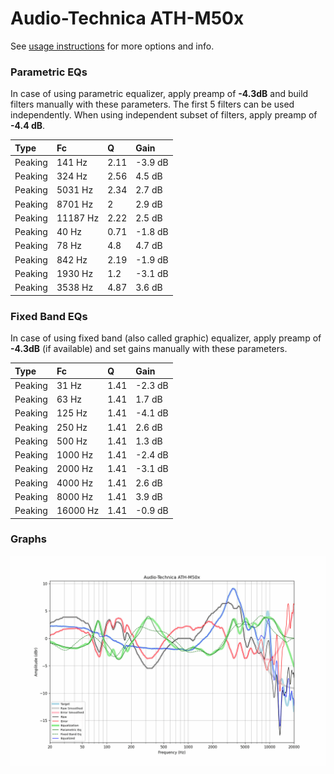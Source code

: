 # Audio-Technica ATH-M50x
See [usage instructions](https://github.com/jaakkopasanen/AutoEq#usage) for more options and info.

### Parametric EQs
In case of using parametric equalizer, apply preamp of **-4.3dB** and build filters manually
with these parameters. The first 5 filters can be used independently.
When using independent subset of filters, apply preamp of **-4.4 dB**.

| Type    | Fc       |    Q | Gain    |
|:--------|:---------|:-----|:--------|
| Peaking | 141 Hz   | 2.11 | -3.9 dB |
| Peaking | 324 Hz   | 2.56 | 4.5 dB  |
| Peaking | 5031 Hz  | 2.34 | 2.7 dB  |
| Peaking | 8701 Hz  | 2    | 2.9 dB  |
| Peaking | 11187 Hz | 2.22 | 2.5 dB  |
| Peaking | 40 Hz    | 0.71 | -1.8 dB |
| Peaking | 78 Hz    | 4.8  | 4.7 dB  |
| Peaking | 842 Hz   | 2.19 | -1.9 dB |
| Peaking | 1930 Hz  | 1.2  | -3.1 dB |
| Peaking | 3538 Hz  | 4.87 | 3.6 dB  |

### Fixed Band EQs
In case of using fixed band (also called graphic) equalizer, apply preamp of **-4.3dB**
(if available) and set gains manually with these parameters.

| Type    | Fc       |    Q | Gain    |
|:--------|:---------|:-----|:--------|
| Peaking | 31 Hz    | 1.41 | -2.3 dB |
| Peaking | 63 Hz    | 1.41 | 1.7 dB  |
| Peaking | 125 Hz   | 1.41 | -4.1 dB |
| Peaking | 250 Hz   | 1.41 | 2.6 dB  |
| Peaking | 500 Hz   | 1.41 | 1.3 dB  |
| Peaking | 1000 Hz  | 1.41 | -2.4 dB |
| Peaking | 2000 Hz  | 1.41 | -3.1 dB |
| Peaking | 4000 Hz  | 1.41 | 2.6 dB  |
| Peaking | 8000 Hz  | 1.41 | 3.9 dB  |
| Peaking | 16000 Hz | 1.41 | -0.9 dB |

### Graphs
![](./Audio-Technica%20ATH-M50x.png)